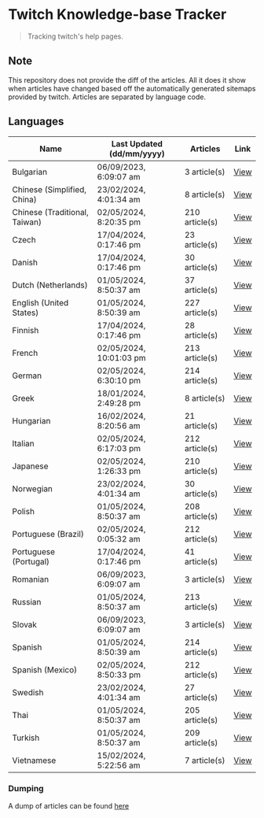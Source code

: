 # Twitch Knowledge-base Tracker
> Tracking twitch's help pages. 

## Note
This repository does not provide the diff of the articles. All it does it show when articles have changed based
off the automatically generated sitemaps provided by twitch. Articles are separated by language code.

## Languages

| Name                          | Last Updated (dd/mm/yyyy) | Articles       | Link                   |
|-------------------------------|---------------------------|----------------|------------------------|
| Bulgarian                     | 06/09/2023, 6:09:07 am    | 3 article(s)   | [View](docs/bg.md)     |
| Chinese (Simplified, China)   | 23/02/2024, 4:01:34 am    | 8 article(s)   | [View](docs/zh_CN.md)  |
| Chinese (Traditional, Taiwan) | 02/05/2024, 8:20:35 pm    | 210 article(s) | [View](docs/zh_TW.md)  |
| Czech                         | 17/04/2024, 0:17:46 pm    | 23 article(s)  | [View](docs/cs.md)     |
| Danish                        | 17/04/2024, 0:17:46 pm    | 30 article(s)  | [View](docs/da.md)     |
| Dutch (Netherlands)           | 01/05/2024, 8:50:37 am    | 37 article(s)  | [View](docs/nl_NL.md)  |
| English (United States)       | 01/05/2024, 8:50:39 am    | 227 article(s) | [View](docs/en_US.md)  |
| Finnish                       | 17/04/2024, 0:17:46 pm    | 28 article(s)  | [View](docs/fi.md)     |
| French                        | 02/05/2024, 10:01:03 pm   | 213 article(s) | [View](docs/fr.md)     |
| German                        | 02/05/2024, 6:30:10 pm    | 214 article(s) | [View](docs/de.md)     |
| Greek                         | 18/01/2024, 2:49:28 pm    | 8 article(s)   | [View](docs/el.md)     |
| Hungarian                     | 16/02/2024, 8:20:56 am    | 21 article(s)  | [View](docs/hu.md)     |
| Italian                       | 02/05/2024, 6:17:03 pm    | 212 article(s) | [View](docs/it.md)     |
| Japanese                      | 02/05/2024, 1:26:33 pm    | 210 article(s) | [View](docs/ja.md)     |
| Norwegian                     | 23/02/2024, 4:01:34 am    | 30 article(s)  | [View](docs/no.md)     |
| Polish                        | 01/05/2024, 8:50:37 am    | 208 article(s) | [View](docs/pl.md)     |
| Portuguese (Brazil)           | 02/05/2024, 0:05:32 am    | 212 article(s) | [View](docs/pt_BR.md)  |
| Portuguese (Portugal)         | 17/04/2024, 0:17:46 pm    | 41 article(s)  | [View](docs/pt_PT.md)  |
| Romanian                      | 06/09/2023, 6:09:07 am    | 3 article(s)   | [View](docs/ro.md)     |
| Russian                       | 01/05/2024, 8:50:37 am    | 213 article(s) | [View](docs/ru.md)     |
| Slovak                        | 06/09/2023, 6:09:07 am    | 3 article(s)   | [View](docs/sk.md)     |
| Spanish                       | 01/05/2024, 8:50:39 am    | 214 article(s) | [View](docs/es.md)     |
| Spanish (Mexico)              | 02/05/2024, 8:50:33 pm    | 212 article(s) | [View](docs/es_MX.md)  |
| Swedish                       | 23/02/2024, 4:01:34 am    | 27 article(s)  | [View](docs/sv.md)     |
| Thai                          | 01/05/2024, 8:50:37 am    | 205 article(s) | [View](docs/th.md)     |
| Turkish                       | 01/05/2024, 8:50:37 am    | 209 article(s) | [View](docs/tr.md)     |
| Vietnamese                    | 15/02/2024, 5:22:56 am    | 7 article(s)   | [View](docs/vi.md)     |

### Dumping
A dump of articles can be found [here](docs/RAW.md)